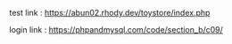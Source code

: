 test link : https://abun02.rhody.dev/toystore/index.php

login link : https://phpandmysql.com/code/section_b/c09/
